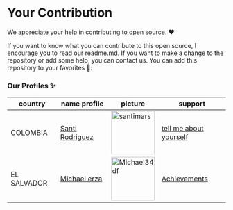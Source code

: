 # Your Contribution 

We appreciate your help in contributing to open source. ❤️

If you want to know what you can contribute to this open source, I encourage you to read our [readme.md](https://github.com/santimars/Tell_me_about_yourself/blob/main/README.md). If you want to make a change to the repository or add some help, you can contact us.
You can add this repository to your favorites 🌟:
### Our Profiles :sparkles:


|  country | name profile | picture| support|
|--|---|---|--|
|COLOMBIA | [Santi Rodriguez](https://github.com/santimars) | [<img width="100" src="https://avatars.githubusercontent.com/u/98999805?v=4" alt="santimars" />](https://github.com/santimars) |[tell me about yourself](https://github.com/W-R-T-O/Tell_me_about_yourself/tree/main) |
| EL SALVADOR | [Michael erza](https://github.com/Michael34df) | [<img width="100" src="https://avatars.githubusercontent.com/u/142544467?v=4" alt="Michael34df" />](https://github.com/Michael34df) |[Achievements](https://github.com/W-R-T-O/Achievements.github)
